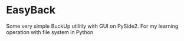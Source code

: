 # EasyBack

Some very simple BuckUp utilitly with GUI on PySide2. For my learning operation with file system in Python
